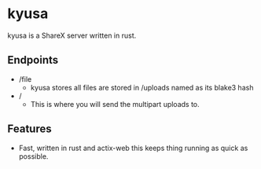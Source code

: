 # kyusa
kyusa is a ShareX server written in rust.


## Endpoints
- /file
	- kyusa stores all files are stored in /uploads named as its blake3 hash
- /
	- This is where you will send the multipart uploads to.
## Features
- Fast, written in rust and actix-web this keeps thing running as quick as possible.

